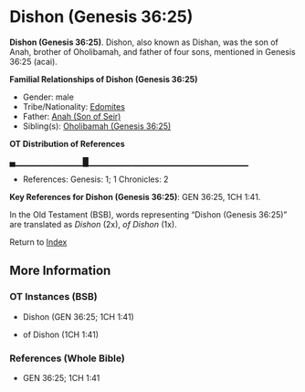 # Dishon (Genesis 36:25)
**Dishon (Genesis 36:25)**. 
Dishon, also known as Dishan, was the son of Anah, brother of Oholibamah, and father of four sons, mentioned in Genesis 36:25 (acai). 




**Familial Relationships of Dishon (Genesis 36:25)**


* Gender: male
* Tribe/Nationality: [Edomites](../../../groups/md/acai/Edom.md)
* Father: [Anah (Son of Seir)](Anah.2.md)
* Sibling(s): [Oholibamah (Genesis 36:25)](Oholibamah.2.md)


**OT Distribution of References**

▄▁▁▁▁▁▁▁▁▁▁▁█▁▁▁▁▁▁▁▁▁▁▁▁▁▁▁▁▁▁▁▁▁▁▁▁▁▁
* References: Genesis: 1; 1 Chronicles: 2



**Key References for Dishon (Genesis 36:25)**: 
GEN 36:25, 1CH 1:41. 


In the Old Testament (BSB), words representing “Dishon (Genesis 36:25)” are translated as 
*Dishon* (2x), *of Dishon* (1x). 




Return to [Index](00-Index.md)

## More Information

### OT Instances (BSB)

* Dishon (GEN 36:25; 1CH 1:41)

* of Dishon (1CH 1:41)



### References (Whole Bible)

* GEN 36:25; 1CH 1:41



